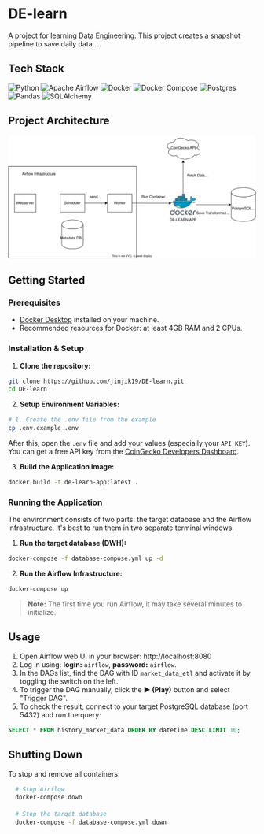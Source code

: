 # DE-learn
A project for learning Data Engineering.
This project creates a snapshot pipeline to save daily data...


## Tech Stack
![Python](https://img.shields.io/badge/python-3.12-blue.svg?logo=python&logoColor=white)
![Apache Airflow](https://img.shields.io/badge/Apache%20Airflow-017CEE.svg?logo=Apache-Airflow&logoColor=white)
![Docker](https://img.shields.io/badge/docker-%232496ED.svg?logo=docker&logoColor=white)
![Docker Compose](https://img.shields.io/badge/docker_compose-2496ED?logo=docker&logoColor=white)
![Postgres](https://img.shields.io/badge/postgres-%23316192.svg?logo=postgresql&logoColor=white)
![Pandas](https://img.shields.io/badge/pandas-%23150458.svg?logo=pandas&logoColor=white)
![SQLAlchemy](https://img.shields.io/badge/SQLAlchemy-red)


## Project Architecture 
![Project Architecture ](docs/architecture.drawio.svg)


## Getting Started

### Prerequisites

* [Docker Desktop](https://www.docker.com/products/docker-desktop/) installed on your machine.
* Recommended resources for Docker: at least 4GB RAM and 2 CPUs.

### Installation & Setup

1. **Clone the repository:**
```sh
git clone https://github.com/jinjik19/DE-learn.git
cd DE-learn
```

2. **Setup Environment Variables:**
```sh
# 1. Create the .env file from the example
cp .env.example .env
```
After this, open the `.env` file and add your values (especially your `API_KEY`). You can get a free API key from the [CoinGecko Developers Dashboard](https://www.coingecko.com/en/developers/dashboard).

3. **Build the Application Image:**
```sh
docker build -t de-learn-app:latest .
```

### Running the Application

The environment consists of two parts: the target database and the Airflow infrastructure. It's best to run them in two separate terminal windows.

1. **Run the target database (DWH):**
  ```sh
  docker-compose -f database-compose.yml up -d
  ```

2. **Run the Airflow Infrastructure:**
  ```sh
  docker-compose up
  ```
  > **Note:** The first time you run Airflow, it may take several minutes to initialize.

## Usage

1. Open Airflow web UI in your browser: http://localhost:8080
2. Log in using: **login:** `airflow`, **password:** `airflow`.
3. In the DAGs list, find the DAG with ID `market_data_etl` and activate it by toggling the switch on the left.
4. To trigger the DAG manually, click the **▶️ (Play)** button and select "Trigger DAG". 
5. To check the result, connect to your target PostgreSQL database (port 5432) and run the query:

```sql
SELECT * FROM history_market_data ORDER BY datetime DESC LIMIT 10;
```


## Shutting Down

To stop and remove all containers:

```sh
  # Stop Airflow
  docker-compose down

  # Stop the target database
  docker-compose -f database-compose.yml down
```

